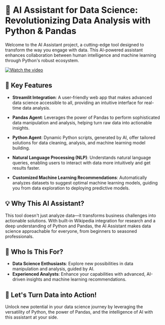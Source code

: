 # 🤖 AI Assistant for Data Science: Revolutionizing Data Analysis with Python & Pandas

Welcome to the AI Assistant project, a cutting-edge tool designed to transform the way you engage with data. This AI-powered assistant enhances collaboration between human intelligence and machine learning through Python's robust ecosystem. 

[![Watch the video](https://via.placeholder.com/800x450.png?text=Watch+Video)](https://onedrive.live.com/?cid=A9927BE78AA24F21&id=A9927BE78AA24F21%2170563&parId=root&o=OneUp)


## 🚀 Key Features

- **Streamlit Integration**: A user-friendly web app that makes advanced data science accessible to all, providing an intuitive interface for real-time data analysis.
  
- **Pandas Agent**: Leverages the power of Pandas to perform sophisticated data manipulation and analysis, helping turn raw data into actionable insights.
  
- **Python Agent**: Dynamic Python scripts, generated by AI, offer tailored solutions for data cleaning, analysis, and machine learning model building.
  
- **Natural Language Processing (NLP)**: Understands natural language queries, enabling users to interact with data more intuitively and get results faster.
  
- **Customized Machine Learning Recommendations**: Automatically analyzes datasets to suggest optimal machine learning models, guiding you from data exploration to deploying predictive models.

## 💡 Why This AI Assistant?

This tool doesn't just analyze data—it transforms business challenges into actionable solutions. With built-in Wikipedia integration for research and a deep understanding of Python and Pandas, the AI Assistant makes data science approachable for everyone, from beginners to seasoned professionals.

## 💼 Who Is This For?

- **Data Science Enthusiasts**: Explore new possibilities in data manipulation and analysis, guided by AI.
- **Experienced Analysts**: Enhance your capabilities with advanced, AI-driven insights and machine learning recommendations.

## 🌟 Let's Turn Data into Action!

Unlock new potential in your data science journey by leveraging the versatility of Python, the power of Pandas, and the intelligence of AI with this assistant at your side. 


